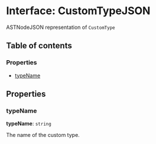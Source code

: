 # Interface: CustomTypeJSON

ASTNodeJSON representation of `CustomType`

## Table of contents

### Properties

* [typeName](/auto-docs/variable-core/interfaces/CustomTypeJSON.md#typename)

## Properties

### typeName

**typeName**: `string`

The name of the custom type.
